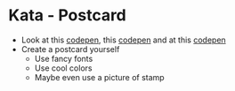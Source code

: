 # Kata - Postcard

- Look at this [codepen](https://codepen.io/mschuler/full/GJXNEj), this [codepen](https://codepen.io/blindingstars/full/wBrrGN) and at this [codepen](https://codepen.io/MetalEscape/full/vLvBmR)
- Create a postcard yourself
  - Use fancy fonts
  - Use cool colors
  - Maybe even use a picture of stamp